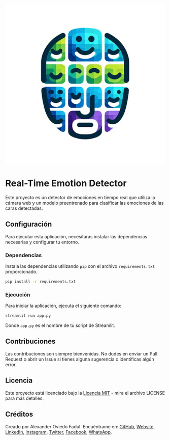 ![Logo del detector de emociones en tiempo real](https://raw.githubusercontent.com/bladealex9848/DeteccionDeEmociones/main/assets/logo.png)

# Real-Time Emotion Detector

Este proyecto es un detector de emociones en tiempo real que utiliza la cámara web y un modelo preentrenado para clasificar las emociones de las caras detectadas.

## Configuración

Para ejecutar esta aplicación, necesitarás instalar las dependencias necesarias y configurar tu entorno.

### Dependencias

Instala las dependencias utilizando `pip` con el archivo `requirements.txt` proporcionado.

```sh
pip install -r requirements.txt
```

### Ejecución

Para iniciar la aplicación, ejecuta el siguiente comando:

```sh
streamlit run app.py
```

Donde `app.py` es el nombre de tu script de Streamlit.

## Contribuciones

Las contribuciones son siempre bienvenidas. No dudes en enviar un Pull Request o abrir un Issue si tienes alguna sugerencia o identificas algún error.

## Licencia

Este proyecto está licenciado bajo la [Licencia MIT](LICENSE) - mira el archivo LICENSE para más detalles.

## Créditos

Creado por Alexander Oviedo Fadul. Encuéntrame en: [GitHub](https://github.com/bladealex9848), [Website](https://alexanderoviedofadul.dev/), [LinkedIn](https://www.linkedin.com/in/alexander-oviedo-fadul/), [Instagram](https://www.instagram.com/alexander.oviedo.fadul), [Twitter](https://twitter.com/alexanderofadul), [Facebook](https://www.facebook.com/alexanderof/), [WhatsApp](https://api.whatsapp.com/send?phone=573015930519&text=Hola%20!Quiero%20conversar%20contigo!%20).